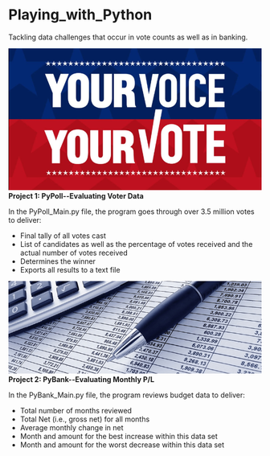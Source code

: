 # Playing_with_Python
Tackling data challenges that occur in vote counts as well as in banking.

![Voter Data](/your_voice_is_your_vote.png)
**Project 1: PyPoll--Evaluating Voter Data**

In the PyPoll_Main.py file, the program goes through over 3.5 million votes to deliver:
* Final tally of all votes cast
* List of candidates as well as the percentage of votes received and the actual number of votes received
* Determines the winner
* Exports all results to a text file


![Budget Data](/budget.jpg)
**Project 2: PyBank--Evaluating Monthly P/L**

In the PyBank_Main.py file, the program reviews budget data to deliver:
* Total number of months reviewed
* Total Net (i.e., gross net) for all months 
* Average monthly change in net
* Month and amount for the best increase within this data set
* Month and amount for the worst decrease within this data set
